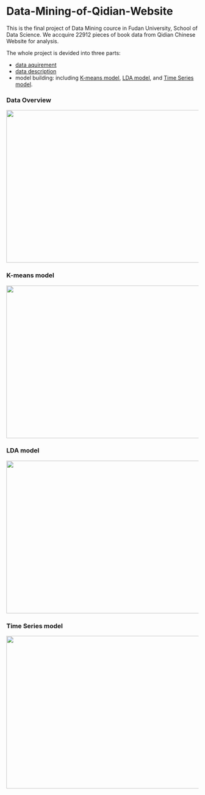 # Data-Mining-of-Qidian-Website
This is the final project of Data Mining cource in Fudan University, School of Data Science. 
We accquire 22912 pieces of book data from Qidian Chinese Website for analysis.

The whole project is devided into three parts:
* [data aquirement](https://github.com/wanfb/Text-Mining-of-Qidian-Website/tree/master/%E6%95%B0%E6%8D%AE%E6%8C%96%E6%8E%98%E4%BB%A3%E7%A0%81%E5%8C%85%20%E7%88%AC%E8%99%AB%26%E6%97%B6%E9%97%B4%E5%BA%8F%E5%88%97/%E8%B5%B7%E7%82%B9%E6%95%B0%E6%8D%AE%E7%88%AC%E5%8F%96)
* [data description](https://github.com/wanfb/Text-Mining-of-Qidian-Website/tree/master/%E4%BD%9C%E5%9B%BE%E4%B8%8ELDA)
* model building: including [K-means model](https://github.com/wanfb/Text-Mining-of-Qidian-Website/tree/master/%E8%AF%8D%E5%90%91%E9%87%8F%26%E8%81%9A%E7%B1%BB), [LDA model](https://github.com/wanfb/Text-Mining-of-Qidian-Website/blob/master/%E4%BD%9C%E5%9B%BE%E4%B8%8ELDA/demo2.py), and [Time Series model](https://github.com/wanfb/Text-Mining-of-Qidian-Website/tree/master/%E6%95%B0%E6%8D%AE%E6%8C%96%E6%8E%98%E4%BB%A3%E7%A0%81%E5%8C%85%20%E7%88%AC%E8%99%AB%26%E6%97%B6%E9%97%B4%E5%BA%8F%E5%88%97/%E6%97%B6%E9%97%B4%E5%BA%8F%E5%88%97%E7%9B%B8%E5%85%B3%E4%BB%A3%E7%A0%81).

### Data Overview
<img src="https://github.com/wanfb/Text-Mining-of-Qidian-Website/blob/master/images/variables.JPG" width = "600" height = "400" align=center />

### K-means model
<img src="https://github.com/wanfb/Text-Mining-of-Qidian-Website/blob/master/images/K-Means%20model.JPG" width = "600" height = "400" align=center />

### LDA model
<img src="https://github.com/wanfb/Text-Mining-of-Qidian-Website/blob/master/images/LDA.JPG" width = "600" height = "400" align=center />

### Time Series model
<img src="https://github.com/wanfb/Text-Mining-of-Qidian-Website/blob/master/images/Time%20Series.JPG" width = "600" height = "400" align=center />

